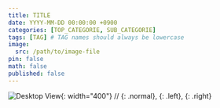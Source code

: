 ```yaml
---
title: TITLE
date: YYYY-MM-DD 00:00:00 +0900
categories: [TOP_CATEGORIE, SUB_CATEGORIE]
tags: [TAG] # TAG names should always be lowercase
image:
  src: /path/to/image-file
pin: false
math: false
published: false
---
```


![Desktop View](/assets/img/sample/mockup.png){: width="400"} // {: .normal}, {: .left}, {: .right}
